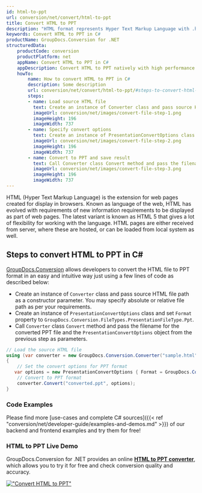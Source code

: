 ```yaml
---
id: html-to-ppt
url: conversion/net/convert/html-to-ppt
title: Convert HTML to PPT
description: "HTML format represents Hyper Text Markup Language with .html extension. Learn how to convert HTML to PPT file programmatically in C# language using GroupDocs.Conversion for .NET library."
keywords: Convert HTML to PPT in C#
productName: GroupDocs.Conversion for .NET
structuredData:
    productCode: conversion
    productPlatform: net
    appName: Convert HTML to PPT in C#
    appDescription: Convert HTML to PPT natively with high performance using C# language and server side GroupDocs.Conversion for .NET APIs, without the use of any software like Microsoft or Open Office.
    howTo:
        name: How to convert HTML to PPT in C# 
        description: Some description
        url: conversion/net/convert/html-to-ppt/#steps-to-convert-html-to-ppt-in-c
        steps:
        - name: Load source HTML file 
          text: Create an instance of Converter class and pass source HTML file path as a constructor parameter. You may specify absolute or relative file path as per your requirements. 
          imageUrl: conversion/net/images/convert-file-step-1.png
          imageHeight: 196
          imageWidth: 737
        - name: Specify convert options 
          text: Create an instance of PresentationConvertOptions class.
          imageUrl: conversion/net/images/convert-file-step-2.png
          imageHeight: 196
          imageWidth: 737
        - name: Convert to PPT and save result 
          text: Call Converter class Convert method and pass the filename for the converted HTML file and the PresentationConvertOptions object from the previous step as parameters.
          imageUrl: conversion/net/images/convert-file-step-3.png
          imageHeight: 196
          imageWidth: 737
---
```


HTML (Hyper Text Markup Language) is the extension for web pages created for display in browsers. Known as language of the web, HTML has evolved with requirements of new information requirements to be displayed as part of web pages. The latest variant is known as HTML 5 that gives a lot of flexibility for working with the language. HTML pages are either received from server, where these are hosted, or can be loaded from local system as well.

## Steps to convert HTML to PPT in C#

[GroupDocs.Conversion](https://products.groupdocs.com/conversion/net) allows developers to convert the HTML file to PPT format in an easy and intuitive way just using a few lines of code as described below:

* Create an instance of `Converter` class and pass source HTML file path as a constructor parameter. You may specify absolute or relative file path as per your requirements. 
* Create an instance of `PresentationConvertOptions` class and set `Format` property to `GroupDocs.Conversion.FileTypes.PresentationFileType.Ppt`.
* Call `Converter` class `Convert` method and pass the filename for the converted PPT file and the `PresentationConvertOptions` object from the previous step as parameters.

```csharp
// Load the source HTML file
using (var converter = new GroupDocs.Conversion.Converter("sample.html"))
{
    // Set the convert options for PPT format
   var options = new PresentationConvertOptions { Format = GroupDocs.Conversion.FileTypes.PresentationFileType.Ppt };
    // Convert to PPT format
    converter.Convert("converted.ppt", options);
}
```

### Code Examples

Please find more [use-cases and complete C# sources]({{< ref "conversion/net/developer-guide/examples-and-demos.md" >}}) of our backend and frontend examples and try them for free!

### HTML to PPT Live Demo

GroupDocs.Conversion for .NET provides an online [**HTML to PPT converter**](https://products.groupdocs.app/conversion/html-to-ppt), which allows you to try it for free and check conversion quality and accuracy.

[!["Convert HTML to PPT"](conversion/net/images/convert-to-ppt/convert-html-to-ppt.png)](https://products.groupdocs.app/conversion/html-to-ppt)